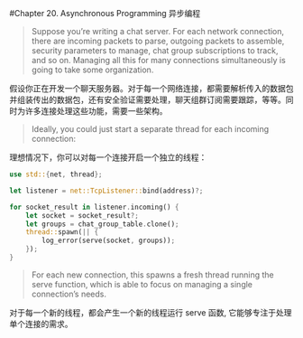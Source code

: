 #Chapter 20. Asynchronous Programming 异步编程
> Suppose you’re writing a chat server. For each network connection, there are incoming packets to parse, outgoing packets to assemble, security parameters to manage, chat group subscriptions to track, and so on. Managing all this for many connections simultaneously is going to take some organization.

假设你正在开发一个聊天服务器。对于每一个网络连接，都需要解析传入的数据包并组装传出的数据包，还有安全验证需要处理，聊天组群订阅需要跟踪，等等。同时为许多连接处理这些功能，需要一些架构。

> Ideally, you could just start a separate thread for each incoming connection:

理想情况下，你可以对每一个连接开启一个独立的线程：

```rust
use std::{net, thread};

let listener = net::TcpListener::bind(address)?;

for socket_result in listener.incoming() {
    let socket = socket_result?;
    let groups = chat_group_table.clone();
    thread::spawn(|| {
        log_error(serve(socket, groups));
    });
}
```

> For each new connection, this spawns a fresh thread running the serve function, which is able to focus on managing a single connection’s needs.

对于每一个新的线程，都会产生一个新的线程运行 serve 函数, 它能够专注于处理单个连接的需求。